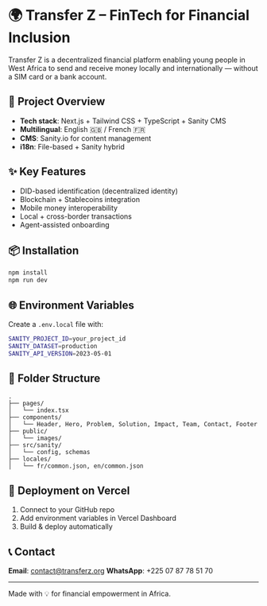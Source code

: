 # 🌍 Transfer Z – FinTech for Financial Inclusion

Transfer Z is a decentralized financial platform enabling young people in West Africa to send and receive money locally and internationally — without a SIM card or a bank account.

## 🚀 Project Overview
- **Tech stack**: Next.js + Tailwind CSS + TypeScript + Sanity CMS
- **Multilingual**: English 🇬🇧 / French 🇫🇷
- **CMS**: Sanity.io for content management
- **i18n**: File-based + Sanity hybrid

## ✨ Key Features
- DID-based identification (decentralized identity)
- Blockchain + Stablecoins integration
- Mobile money interoperability
- Local + cross-border transactions
- Agent-assisted onboarding

## 📦 Installation
```bash
npm install
npm run dev
```

## 🌐 Environment Variables
Create a `.env.local` file with:
```bash
SANITY_PROJECT_ID=your_project_id
SANITY_DATASET=production
SANITY_API_VERSION=2023-05-01
```

## 📁 Folder Structure
```
.
├── pages/
│   └── index.tsx
├── components/
│   └── Header, Hero, Problem, Solution, Impact, Team, Contact, Footer
├── public/
│   └── images/
├── src/sanity/
│   └── config, schemas
├── locales/
│   └── fr/common.json, en/common.json
```

## 🚀 Deployment on Vercel
1. Connect to your GitHub repo
2. Add environment variables in Vercel Dashboard
3. Build & deploy automatically

## 📞 Contact
**Email**: contact@transferz.org
**WhatsApp**: +225 07 87 78 51 70

---
Made with 💡 for financial empowerment in Africa.
